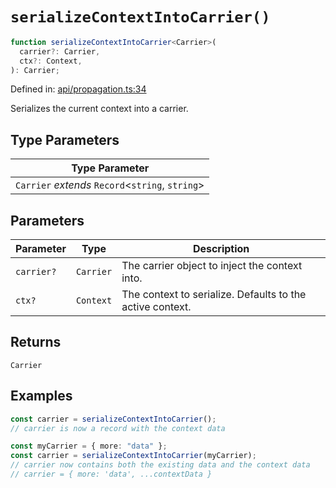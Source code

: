 # `serializeContextIntoCarrier()`

```ts
function serializeContextIntoCarrier<Carrier>(
  carrier?: Carrier,
  ctx?: Context,
): Carrier;
```

Defined in: [api/propagation.ts:34](https://github.com/adobe/commerce-integration-starter-kit/blob/10ddba8a9c7717ad0f94121f8c82f9de10856848/packages/aio-sk-lib-telemetry/source/api/propagation.ts#L34)

Serializes the current context into a carrier.

## Type Parameters

| Type Parameter                                     |
| -------------------------------------------------- |
| `Carrier` _extends_ `Record`\<`string`, `string`\> |

## Parameters

| Parameter  | Type      | Description                                               |
| ---------- | --------- | --------------------------------------------------------- |
| `carrier?` | `Carrier` | The carrier object to inject the context into.            |
| `ctx?`     | `Context` | The context to serialize. Defaults to the active context. |

## Returns

`Carrier`

## Examples

```ts
const carrier = serializeContextIntoCarrier();
// carrier is now a record with the context data
```

```ts
const myCarrier = { more: "data" };
const carrier = serializeContextIntoCarrier(myCarrier);
// carrier now contains both the existing data and the context data
// carrier = { more: 'data', ...contextData }
```

